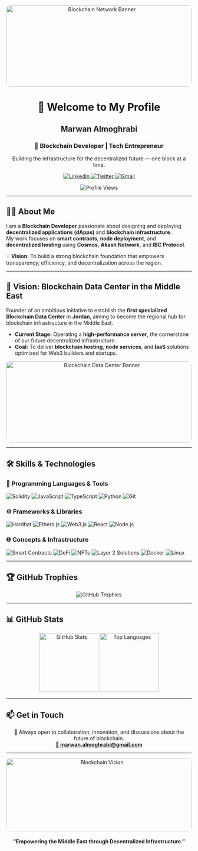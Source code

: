 <div align="center">

<!-- Banner Image -->
<img src="[https://images.unsplash.com/photo-1620121692029-d088224ddc74?auto=format&fit=crop&w=1200&q=80](https://previews.123rf.com/images/limbi007/limbi0071706/limbi007170600470/81005773-dlock-button-with-electronic-schematicon-and-banner-with-text-blockchain-on-the-blue-background-eps.jpg" width="100%" height="220" style="object-fit: cover; border-radius: 10px;" alt="Blockchain Network Banner"/>

<h1>👋 Welcome to My Profile</h1>
<h2><b>Marwan Almoghrabi</b></h2>
<h3>💠 Blockchain Developer | Tech Entrepreneur</h3>

<p>Building the infrastructure for the decentralized future — one block at a time.</p>

<!-- Social Links -->
<p>
  <a href="https://www.linkedin.com/in/marwan-almoghrabi" target="_blank">
    <img src="https://img.shields.io/badge/LinkedIn-0A66C2?style=for-the-badge&logo=linkedin&logoColor=white" alt="LinkedIn"/>
  </a>
  <a href="https://twitter.com/marwan_almoghrabi" target="_blank">
    <img src="https://img.shields.io/badge/X(Twitter)-000000?style=for-the-badge&logo=x&logoColor=white" alt="Twitter"/>
  </a>
  <a href="mailto:marwan.almoghrabi@gmail.com" target="_blank">
    <img src="https://img.shields.io/badge/Gmail-D14836?style=for-the-badge&logo=gmail&logoColor=white" alt="Gmail"/>
  </a>
</p>

<!-- Profile Views -->
<img src="https://komarev.com/ghpvc/?username=marwanalmoghrabi&label=Profile%20Views&color=blue&style=flat-square" alt="Profile Views"/>

</div>

---

## 👨‍💻 About Me

I am a **Blockchain Developer** passionate about designing and deploying **decentralized applications (dApps)** and **blockchain infrastructure**.  
My work focuses on **smart contracts**, **node deployment**, and **decentralized hosting** using **Cosmos**, **Akash Network**, and **IBC Protocol**.  

💡 **Vision:** To build a strong blockchain foundation that empowers transparency, efficiency, and decentralization across the region.

---

## 🚀 Vision: Blockchain Data Center in the Middle East

Founder of an ambitious initiative to establish the **first specialized Blockchain Data Center** in **Jordan**, aiming to become the regional hub for blockchain infrastructure in the Middle East.  

- **Current Stage:** Operating a **high-performance server**, the cornerstone of our future decentralized infrastructure.  
- **Goal:** To deliver **blockchain hosting**, **node services**, and **IaaS** solutions optimized for Web3 builders and startups.

<div align="center">
  <img src="https://images.unsplash.com/photo-1620727756170-6c49863c7b52?auto=format&fit=crop&w=1000&q=80" width="100%" height="220" style="object-fit: cover; border-radius: 10px;" alt="Blockchain Data Center Banner"/>
</div>

---

## 🛠️ Skills & Technologies

### 🧩 Programming Languages & Tools
<p>
  <img src="https://img.shields.io/badge/Solidity-363636?style=for-the-badge&logo=solidity&logoColor=white" alt="Solidity"/>
  <img src="https://img.shields.io/badge/JavaScript-F7DF1E?style=for-the-badge&logo=javascript&logoColor=black" alt="JavaScript"/>
  <img src="https://img.shields.io/badge/TypeScript-3178C6?style=for-the-badge&logo=typescript&logoColor=white" alt="TypeScript"/>
  <img src="https://img.shields.io/badge/Python-3670A0?style=for-the-badge&logo=python&logoColor=white" alt="Python"/>
  <img src="https://img.shields.io/badge/Git-F05032?style=for-the-badge&logo=git&logoColor=white" alt="Git"/>
</p>

### ⚙️ Frameworks & Libraries
<p>
  <img src="https://img.shields.io/badge/Hardhat-F7E018?style=for-the-badge&logo=hardhat&logoColor=black" alt="Hardhat"/>
  <img src="https://img.shields.io/badge/Ethers.js-2C3E50?style=for-the-badge&logo=ethereum&logoColor=white" alt="Ethers.js"/>
  <img src="https://img.shields.io/badge/Web3.js-F16822?style=for-the-badge&logo=web3.js&logoColor=white" alt="Web3.js"/>
  <img src="https://img.shields.io/badge/React-61DAFB?style=for-the-badge&logo=react&logoColor=black" alt="React"/>
  <img src="https://img.shields.io/badge/Node.js-5FA04E?style=for-the-badge&logo=node.js&logoColor=white" alt="Node.js"/>
</p>

### 🌐 Concepts & Infrastructure
<p>
  <img src="https://img.shields.io/badge/Smart%20Contracts-000000?style=for-the-badge" alt="Smart Contracts"/>
  <img src="https://img.shields.io/badge/DeFi-2F80ED?style=for-the-badge" alt="DeFi"/>
  <img src="https://img.shields.io/badge/NFTs-8E2DE2?style=for-the-badge" alt="NFTs"/>
  <img src="https://img.shields.io/badge/Layer%202%20Solutions-FF6F00?style=for-the-badge" alt="Layer 2 Solutions"/>
  <img src="https://img.shields.io/badge/Docker-2496ED?style=for-the-badge&logo=docker&logoColor=white" alt="Docker"/>
  <img src="https://img.shields.io/badge/Linux-FCC624?style=for-the-badge&logo=linux&logoColor=black" alt="Linux"/>
</p>

---

## 🏆 GitHub Trophies

<div align="center">
  <img src="https://github-profile-trophy.vercel.app/?username=marwanalmoghrabi&theme=darkhub&no-frame=true&no-bg=true&margin-w=10" alt="GitHub Trophies"/>
</div>

---

## 📊 GitHub Stats

<div align="center">
  <img src="https://github-readme-stats.vercel.app/api?username=marwanalmoghrabi&show_icons=true&theme=dark&count_private=true&hide_border=true" height="160" alt="GitHub Stats"/>
  <img src="https://github-readme-stats.vercel.app/api/top-langs/?username=marwanalmoghrabi&layout=compact&theme=dark&hide_border=true" height="160" alt="Top Languages"/>
</div>

---

## 📫 Get in Touch

<p align="center">
  💬 Always open to collaboration, innovation, and discussions about the future of blockchain.  
  <br/>
  <a href="mailto:marwan.almoghrabi@gmail.com">
    <strong>📧 marwan.almoghrabi@gmail.com</strong>
  </a>
</p>

---

<div align="center">
  <img src="https://images.unsplash.com/photo-1643890043856-49f13c6e2d06?auto=format&fit=crop&w=1000&q=80" width="100%" height="200" style="object-fit: cover; border-radius: 10px;" alt="Blockchain Vision"/>
  <br/><br/>
  <b>“Empowering the Middle East through Decentralized Infrastructure.”</b>
</div>
